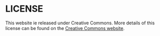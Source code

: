 # LICENSE

This website ie released under Creative Commons.  More details of this license can be found on the [Creative Commons website](http://creativecommons.org/licenses/by/3.0/).
